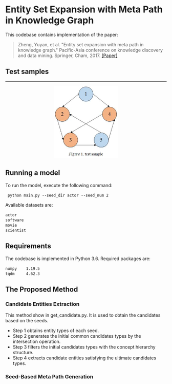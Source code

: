 # Entity Set Expansion with Meta Path in Knowledge Graph

This codebase contains implementation of the paper:
> Zheng, Yuyan, et al. "Entity set expansion with meta path in knowledge graph." 
> Pacific-Asia conference on knowledge discovery and data mining. 
> Springer, Cham, 2017.
> [[Paper]](https://link.springer.com/chapter/10.1007/978-3-319-57454-7_25)

## Test samples
-------
<p align="center">
  <img src="https://github.com/wwf47/SMPG/blob/main/test.jpg"/ width=200>
</p>

## Running a model

To run the model, execute the following command:

     python main.py --seed_dir actor --seed_num 2 
Available datasets are:
    
    actor
    software
    movie
    scientist
 
## Requirements

The codebase is implemented in Python 3.6. Required packages are:

    numpy    1.19.5
    tqdm     4.62.3
    
## The Proposed Method
### Candidate Entities Extraction
This method show in get_candidate.py. It is used to obtain the candidates based on the seeds.
* Step 1 obtains entity types of each seed. 
* Step 2 generates the initial common candidates types by the intersection operation. 
* Step 3 filters the initial candidates types with the concept hierarchy structure. 
* Step 4 extracts candidate entities satisfying the ultimate candidates types.

### Seed-Based Meta Path Generation
    
